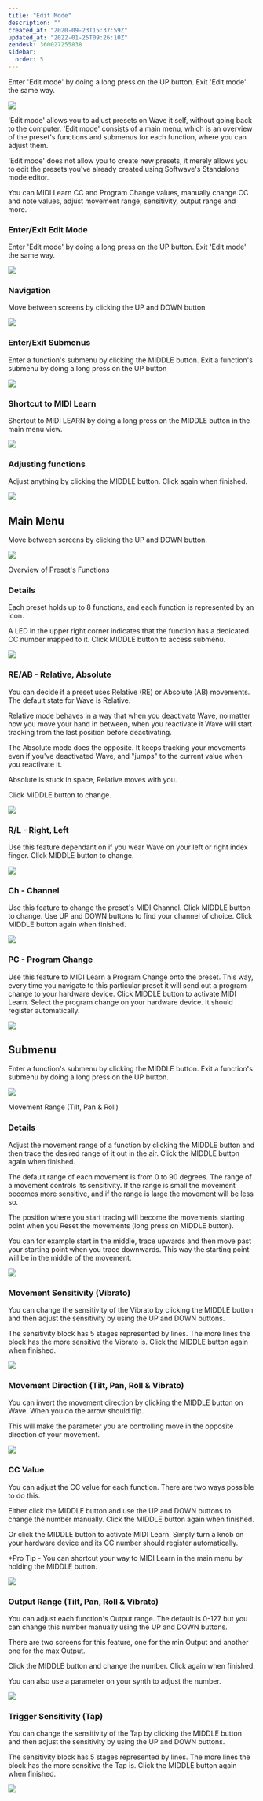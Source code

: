 ```yaml
---
title: "Edit Mode"
description: ""
created_at: "2020-09-23T15:37:59Z"
updated_at: "2022-01-25T09:26:10Z"
zendesk: 360027255838
sidebar:
  order: 5
---
```


Enter 'Edit mode' by doing a long press on the UP button. Exit 'Edit mode' the same way.

![](../../../../assets/images/article_360013657538_image_0.png)

'Edit mode' allows you to adjust presets on Wave it self, without going back to the computer.
'Edit mode' consists of a main menu, which is an overview of the preset's functions and submenus for each function, where you can adjust them.

'Edit mode' does not allow you to create new presets, it merely allows you to edit the presets you've already created using Softwave's Standalone mode editor.

You can MIDI Learn CC and Program Change values, manually change CC and note values, adjust movement range, sensitivity, output range and more.

### Enter/Exit Edit Mode

Enter 'Edit mode' by doing a long press on the UP button. Exit 'Edit mode' the same way.

![](../../../../assets/images/article_360013657538_image_0.png)

### Navigation

Move between screens by clicking the UP and DOWN button.

![](../../../../assets/images/article_360013657538_image_2.png)

### Enter/Exit Submenus

Enter a function's submenu by clicking the MIDDLE button. Exit a function's submenu by doing a long press on the UP button

![](../../../../assets/images/article_360013657538_image_3.png)

### Shortcut to MIDI Learn

Shortcut to MIDI LEARN by doing a long press on the MIDDLE button in the main menu view.

![](../../../../assets/images/article_360013657538_image_4.png)

### Adjusting functions

Adjust anything by clicking the MIDDLE button. Click again when finished.

![](../../../../assets/images/article_360013657538_image_5.png)

## Main Menu

Move between screens by clicking the UP and DOWN button.

![](../../../../assets/images/article_360013715937_image_0.png)

Overview of Preset's Functions

### Details

Each preset holds up to 8 functions, and each function is represented by an icon.

A LED in the upper right corner indicates that the function has a dedicated CC number mapped to it. Click MIDDLE button to access submenu.

![](../../../../assets/images/edit-mode-main-menu-details.png)

### RE/AB - Relative, Absolute

You can decide if a preset uses Relative (RE) or Absolute (AB) movements. The default state for Wave is Relative.

Relative mode behaves in a way that when you deactivate Wave, no matter how you move your hand in between, when you reactivate it Wave will start tracking from the last position before deactivating.

The Absolute mode does the opposite. It keeps tracking your movements even if you've deactivated Wave, and "jumps" to the current value when you reactivate it.

Absolute is stuck in space, Relative moves with you.

Click MIDDLE button to change.

![](../../../../assets/images/edit-mode-main-menu-reab.png)

### R/L - Right, Left

Use this feature dependant on if you wear Wave on your left or right index finger. Click MIDDLE button to change.

![](../../../../assets/images/edit-mode-main-menu-rl.png)

### Ch - Channel

Use this feature to change the preset's MIDI Channel. Click MIDDLE button to change. Use UP and DOWN buttons to find your channel of choice. Click MIDDLE button again when finished.

![](../../../../assets/images/edit-mode-main-menu-ch.png)

### PC - Program Change

Use this feature to MIDI Learn a Program Change onto the preset. This way, every time you navigate to this particular preset it will send out a program change to your hardware device. Click MIDDLE button to activate MIDI Learn. Select the program change on your hardware device. It should register automatically.

![](../../../../assets/images/edit-mode-main-menu-pc.png)

</details>

## Submenu

Enter a function's submenu by clicking the MIDDLE button. Exit a function's submenu by doing a long press on the UP button.

![](../../../../assets/images/article_360013716077_image_0.png)

Movement Range (Tilt, Pan &amp; Roll)

### Details

Adjust the movement range of a function by clicking the MIDDLE button and then trace the desired range of it out in the air. Click the MIDDLE button again when finished.

The default range of each movement is from 0 to 90 degrees. The range of a movement controls its sensitivity. If the range is small the movement becomes more sensitive, and if the range is large the movement will be less so.

The position where you start tracing will become the movements starting point when you Reset the movements (long press on MIDDLE button).

You can for example start in the middle, trace upwards and then move past your starting point when you trace downwards. This way the starting point will be in the middle of the movement.

![](../../../../assets/images/edit-mode-sub-menu-details.png)

### Movement Sensitivity (Vibrato)

You can change the sensitivity of the Vibrato by clicking the MIDDLE button and then adjust the sensitivity by using the UP and DOWN buttons.

The sensitivity block has 5 stages represented by lines. The more lines the block has the more sensitive the Vibrato is. Click the MIDDLE button again when finished.

![](../../../../assets/images/edit-mode-sub-menu-vibrato.png)

### Movement Direction (Tilt, Pan, Roll &amp; Vibrato)

You can invert the movement direction by clicking the MIDDLE button on Wave. When you do the arrow should flip.

This will make the parameter you are controlling move in the opposite direction of your movement.

![](../../../../assets/images/edit-mode-sub-menu-direction.png)

### CC Value

You can adjust the CC value for each function. There are two ways possible to do this.

Either click the MIDDLE button and use the UP and DOWN buttons to change the number manually. Click the MIDDLE button again when finished.

Or click the MIDDLE button to activate MIDI Learn. Simply turn a knob on your hardware device and its CC number should register automatically.

\*Pro Tip - You can shortcut your way to MIDI Learn in the main menu by holding the MIDDLE button.

![](../../../../assets/images/edit-mode-sub-menu-cc.png)

### Output Range (Tilt, Pan, Roll &amp; Vibrato)

You can adjust each function's Output range. The default is 0-127 but you can change this number manually using the UP and DOWN buttons.

There are two screens for this feature, one for the min Output and another one for the max Output.

Click the MIDDLE button and change the number. Click again when finished.

You can also use a parameter on your synth to adjust the number.

![](../../../../assets/images/edit-mode-sub-menu-out-range.png)

### Trigger Sensitivity (Tap)

You can change the sensitivity of the Tap by clicking the MIDDLE button and then adjust the sensitivity by using the UP and DOWN buttons.

The sensitivity block has 5 stages represented by lines. The more lines the block has the more sensitive the Tap is. Click the MIDDLE button again when finished.

![](../../../../assets/images/edit-mode-sub-menu-trigger-sens.png)
